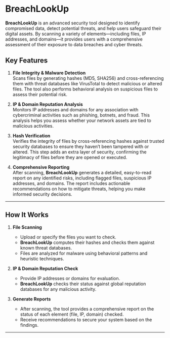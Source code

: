 # **BreachLookUp**

**BreachLookUp** is an advanced security tool designed to identify compromised data, detect potential threats, and help users safeguard their digital assets. By scanning a variety of elements—including files, IP addresses, and domains—it provides users with a comprehensive assessment of their exposure to data breaches and cyber threats.

## **Key Features**

1. **File Integrity & Malware Detection**  
   Scans files by generating hashes (MD5, SHA256) and cross-referencing them with threat databases like VirusTotal to detect malicious or altered files. The tool also performs behavioral analysis on suspicious files to assess their potential risk.

2. **IP & Domain Reputation Analysis**  
   Monitors IP addresses and domains for any association with cybercriminal activities such as phishing, botnets, and fraud. This analysis helps you assess whether your network assets are tied to malicious activities.

3. **Hash Verification**  
   Verifies the integrity of files by cross-referencing hashes against trusted security databases to ensure they haven’t been tampered with or altered. This step adds an extra layer of security, confirming the legitimacy of files before they are opened or executed.

4. **Comprehensive Reporting**  
   After scanning, **BreachLookUp** generates a detailed, easy-to-read report on any identified risks, including flagged files, suspicious IP addresses, and domains. The report includes actionable recommendations on how to mitigate threats, helping you make informed security decisions.

---

## **How It Works**

1. **File Scanning**  
   - Upload or specify the files you want to check.
   - **BreachLookUp** computes their hashes and checks them against known threat databases.
   - Files are analyzed for malware using behavioral patterns and heuristic techniques.
   
2. **IP & Domain Reputation Check**  
   - Provide IP addresses or domains for evaluation.
   - **BreachLookUp** checks their status against global reputation databases for any malicious activity.

3. **Generate Reports**  
   - After scanning, the tool provides a comprehensive report on the status of each element (file, IP, domain) checked.
   - Receive recommendations to secure your system based on the findings.

---

